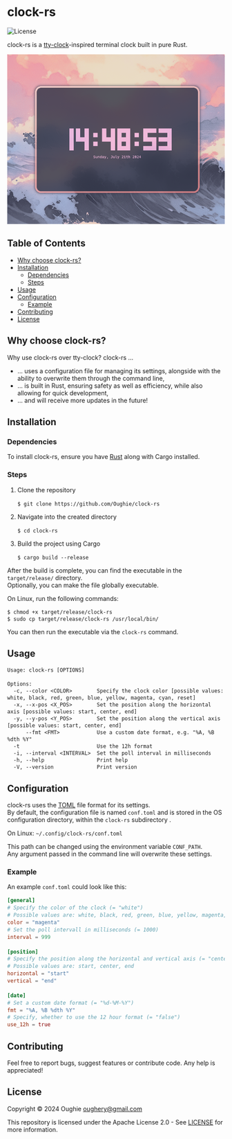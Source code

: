 # clock-rs

![License](https://img.shields.io/github/license/Oughie/clock-rs)

clock-rs is a [tty-clock](https://github.com/xorg62/tty-clock)-inspired terminal clock built in pure Rust.

![presentation](screenshots/preview.png)

## Table of Contents

- [Why choose clock-rs?](#why-choose-clock-rs)
- [Installation](#installation)
  - [Dependencies](#dependencies)
  - [Steps](#steps)
- [Usage](#usage)
- [Configuration](#configuration)
  - [Example](#example)
- [Contributing](#contributing)
- [License](#license)

## Why choose clock-rs?

Why use clock-rs over tty-clock? clock-rs ...
- ... uses a configuration file for managing its settings, alongside with the ability to overwrite them through the command line,
- ... is built in Rust, ensuring safety as well as efficiency, while also allowing for quick development,
- ... and will receive more updates in the future!

## Installation

### Dependencies

To install clock-rs, ensure you have [Rust](https://www.rust-lang.org/) along with Cargo installed.

### Steps

1. Clone the repository

    `$ git clone https://github.com/Oughie/clock-rs`

2. Navigate into the created directory

    `$ cd clock-rs`

3. Build the project using Cargo

    `$ cargo build --release`

After the build is complete, you can find the executable in the `target/release/` directory.  
Optionally, you can make the file globally executable.

On Linux, run the following commands:  

```
$ chmod +x target/release/clock-rs
$ sudo cp target/release/clock-rs /usr/local/bin/
```

You can then run the executable via the `clock-rs` command.

## Usage

```
Usage: clock-rs [OPTIONS]

Options:
  -c, --color <COLOR>        Specify the clock color [possible values: white, black, red, green, blue, yellow, magenta, cyan, reset]
  -x, --x-pos <X_POS>        Set the position along the horizontal axis [possible values: start, center, end]
  -y, --y-pos <Y_POS>        Set the position along the vertical axis [possible values: start, center, end]
      --fmt <FMT>            Use a custom date format, e.g. "%A, %B %dth %Y"
  -t                         Use the 12h format
  -i, --interval <INTERVAL>  Set the poll interval in milliseconds
  -h, --help                 Print help
  -V, --version              Print version
```

## Configuration

clock-rs uses the [TOML](https://toml.io/en/) file format for its settings.  
By default, the configuration file is named `conf.toml` and is stored in the OS configuration directory, within the `clock-rs` subdirectory .

On Linux: `~/.config/clock-rs/conf.toml`

This path can be changed using the environment variable `CONF_PATH`.  
Any argument passed in the command line will overwrite these settings.

### Example

An example `conf.toml` could look like this:

```toml
[general]
# Specify the color of the clock (= "white")
# Possible values are: white, black, red, green, blue, yellow, magenta, cyan, reset (none)
color = "magenta"
# Set the poll intervall in milliseconds (= 1000)
interval = 999

[position]
# Specify the position along the horizontal and vertical axis (= "center")
# Possible values are: start, center, end
horizontal = "start"
vertical = "end"

[date]
# Set a custom date format (= "%d-%M-%Y")
fmt = "%A, %B %dth %Y"
# Specify, whether to use the 12 hour format (= "false")
use_12h = true
```

## Contributing

Feel free to report bugs, suggest features or contribute code.
Any help is appreciated!

## License

Copyright © 2024 Oughie oughery@gmail.com

This repository is licensed under the Apache License 2.0 - See [LICENSE](LICENSE) for more information.
